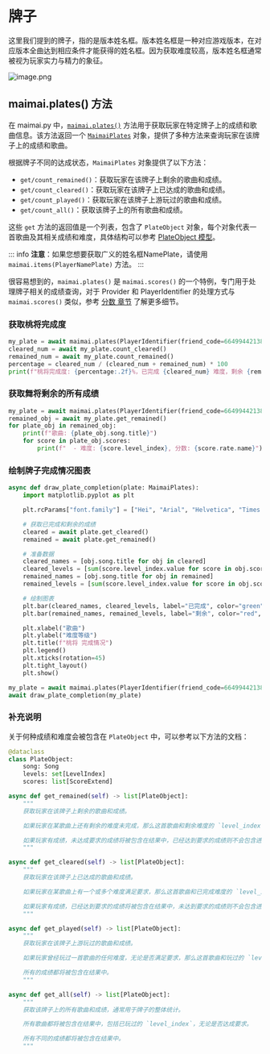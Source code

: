 # 牌子

这里我们提到的牌子，指的是版本姓名框。版本姓名框是一种对应游戏版本，在对应版本全曲达到相应条件才能获得的姓名框。因为获取难度较高，版本姓名框通常被视为玩家实力与精力的象征。

![image.png](https://s2.loli.net/2025/07/09/7JF4HLwEczqBhkV.png)

## maimai.plates() 方法

在 maimai.py 中，[`maimai.plates()`](https://api.maimai.turou.fun/maimai_py/maimai.html#MaimaiClient.plates) 方法用于获取玩家在特定牌子上的成绩和歌曲信息。该方法返回一个 [`MaimaiPlates`](https://api.maimai.turou.fun/maimai_py/maimai.html#MaimaiPlates) 对象，提供了多种方法来查询玩家在该牌子上的成绩和歌曲。

根据牌子不同的达成状态，`MaimaiPlates` 对象提供了以下方法：

- `get/count_remained()`：获取玩家在该牌子上剩余的歌曲和成绩。
- `get/count_cleared()`：获取玩家在该牌子上已达成的歌曲和成绩。
- `get/count_played()`：获取玩家在该牌子上游玩过的歌曲和成绩。
- `get/count_all()`：获取该牌子上的所有歌曲和成绩。

这些 `get` 方法的返回值是一个列表，包含了 `PlateObject` 对象，每个对象代表一首歌曲及其相关成绩和难度，具体结构可以参考 [PlateObject 模型](../concepts/models.md#plateobject)。

::: info
**注意**：如果您想要获取广义的姓名框NamePlate，请使用 `maimai.items(PlayerNamePlate)` 方法。
:::

很容易想到的，`maimai.plates()` 是 `maimai.scores()` 的一个特例，专门用于处理牌子相关的成绩查询，对于 Provider 和 PlayerIdentifier 的处理方式与 `maimai.scores()` 类似，参考 [分数 章节](./scores.md) 了解更多细节。

### 获取桃将完成度

```python
my_plate = await maimai.plates(PlayerIdentifier(friend_code=664994421382429), "桃将", provider=lxns)
cleared_num = await my_plate.count_cleared()
remained_num = await my_plate.count_remained()
percentage = cleared_num / (cleared_num + remained_num) * 100
print(f"桃将完成度: {percentage:.2f}%，已完成 {cleared_num} 难度，剩余 {remained_num} 难度")
```

### 获取舞将剩余的所有成绩

```python
my_plate = await maimai.plates(PlayerIdentifier(friend_code=664994421382429), "舞将", provider=lxns)
remained_obj = await my_plate.get_remained()
for plate_obj in remained_obj:
    print(f"歌曲: {plate_obj.song.title}")
    for score in plate_obj.scores:
        print(f"  - 难度: {score.level_index}, 分数: {score.rate.name}")
```

### 绘制牌子完成情况图表

```python
async def draw_plate_completion(plate: MaimaiPlates):
    import matplotlib.pyplot as plt

    plt.rcParams["font.family"] = ["Hei", "Arial", "Helvetica", "Times New Roman"]

    # 获取已完成和剩余的成绩
    cleared = await plate.get_cleared()
    remained = await plate.get_remained()

    # 准备数据
    cleared_names = [obj.song.title for obj in cleared]
    cleared_levels = [sum(score.level_index.value for score in obj.scores) for obj in cleared]
    remained_names = [obj.song.title for obj in remained]
    remained_levels = [sum(score.level_index.value for score in obj.scores) for obj in remained]

    # 绘制图表
    plt.bar(cleared_names, cleared_levels, label="已完成", color="green")
    plt.bar(remained_names, remained_levels, label="剩余", color="red", bottom=cleared_levels)

    plt.xlabel("歌曲")
    plt.ylabel("难度等级")
    plt.title(f"桃将 完成情况")
    plt.legend()
    plt.xticks(rotation=45)
    plt.tight_layout()
    plt.show()

my_plate = await maimai.plates(PlayerIdentifier(friend_code=664994421382429), "桃将", provider=lxns)
await draw_plate_completion(my_plate)
```

### 补充说明

关于何种成绩和难度会被包含在 `PlateObject` 中，可以参考以下方法的文档：

```python
@dataclass
class PlateObject:
    song: Song
    levels: set[LevelIndex]
    scores: list[ScoreExtend]

async def get_remained(self) -> list[PlateObject]:
    """
    获取玩家在该牌子上剩余的歌曲和成绩。

    如果玩家在某歌曲上还有剩余的难度未完成，那么这首歌曲和剩余难度的 `level_index` 将被包含在结果中。

    如果玩家有成绩，未达成要求的成绩将被包含在结果中，已经达到要求的成绩则不会包含进来。
    """

async def get_cleared(self) -> list[PlateObject]:
    """
    获取玩家在该牌子上已达成的歌曲和成绩。

    如果玩家在某歌曲上有一个或多个难度满足要求，那么这首歌曲和已完成难度的 `level_index` 将被包含在结果中，否则不会。

    如果玩家有成绩，已经达到要求的成绩将被包含在结果中，未达到要求的成绩则不会包含进来。
    """

async def get_played(self) -> list[PlateObject]:
    """
    获取玩家在该牌子上游玩过的歌曲和成绩。

    如果玩家曾经玩过一首歌曲的任何难度，无论是否满足要求，那么这首歌曲和玩过的 `level_index` 将被包含在结果中。

    所有的成绩都将被包含在结果中。
    """

async def get_all(self) -> list[PlateObject]:
    """
    获取该牌子上的所有歌曲和成绩，通常用于牌子的整体统计。

    所有歌曲都将被包含在结果中，包括已玩过的 `level_index`，无论是否达成要求。

    所有不同的成绩都将被包含在结果中。
    """
```